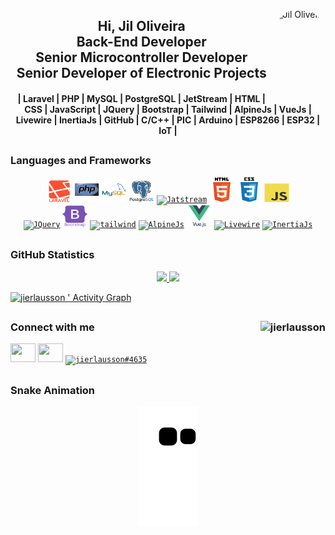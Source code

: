 <a href="https://github.com/jierlausson"><img align="right" alt="Jil Oliveira" height="150" style="border-radius:50px;" src="https://oticairis.dlwsolucoes.com.br/img/jil_pic.png"></a>
<h2 align="center" font size="4">Hi, Jil Oliveira<br>Back-End Developer<br>Senior Microcontroller Developer<br>Senior Developer of Electronic Projects</h2>
<h4 align="center">| Laravel | PHP | MySQL | PostgreSQL | JetStream | HTML | CSS | JavaScript | JQuery | Bootstrap | Tailwind | AlpineJs | VueJs | Livewire | InertiaJs | GitHub | C/C++ | PIC | Arduino | ESP8266 | ESP32 | IoT |</h4>
  
## <h3 align="left">Languages and Frameworks</h3>
<p align="center">
  <code><a href="https://laravel.com/" target="_blank"><img src="https://raw.githubusercontent.com/devicons/devicon/master/icons/laravel/laravel-plain-wordmark.svg" alt="laravel" width="40" height="35"/></a></code>
  <code><a href="https://www.php.net" target="_blank"><img src="https://raw.githubusercontent.com/devicons/devicon/master/icons/php/php-original.svg" alt="php" width="40" height="40"/></a></code>
  <code><a href="https://www.mysql.com/" target="_blank"><img src="https://raw.githubusercontent.com/devicons/devicon/master/icons/mysql/mysql-original-wordmark.svg" alt="mysql" width="40" height="40"/></a></code>
  <code><a href="https://www.postgresql.org" target="_blank"><img src="https://raw.githubusercontent.com/devicons/devicon/master/icons/postgresql/postgresql-original-wordmark.svg" alt="postgresql" width="40" height="35"/></a></code>
  <code><a href="https://jetstream.laravel.com/" target="_blank"><img  alt="Jatstream" src="https://ih1.redbubble.net/image.2428884987.0603/st,small,507x507-pad,600x600,f8f8f8.jpg" width="35" height="35"></a></code>
  <code><a href="https://www.w3.org/html/" target="_blank" rel="noreferrer"><img src="https://raw.githubusercontent.com/devicons/devicon/master/icons/html5/html5-original-wordmark.svg" alt="html5" width="40" height="40"/></a></code>
  <code><a href="https://www.w3schools.com/css/" target="_blank"><img src="https://raw.githubusercontent.com/devicons/devicon/master/icons/css3/css3-original-wordmark.svg" alt="css3" width="40" height="40"/></a></code>
  <code><a href="https://developer.mozilla.org/en-US/docs/Web/JavaScript" target="_blank"><img src="https://raw.githubusercontent.com/devicons/devicon/master/icons/javascript/javascript-original.svg" alt="javascript" width="40" height="30"/></a></code><br>
  <code><a href="https://jquery.com/" target="_blank"><img  alt="JQuery" src="https://icongr.am/devicon/jquery-original.svg" width="40" height="35"></a></code>
  <code><a href="https://getbootstrap.com" target="_blank"><img src="https://raw.githubusercontent.com/devicons/devicon/master/icons/bootstrap/bootstrap-plain-wordmark.svg" alt="bootstrap" width="40" height="35"/></a></code>
  <code><a href="https://tailwindcss.com/" target="_blank"><img src="https://www.vectorlogo.zone/logos/tailwindcss/tailwindcss-icon.svg" alt="tailwind" width="40" height="40"/></a></code>
  <code><a href="https://alpinejs.dev/" target="_blank"><img  alt="AlpineJs" src="https://www.markusantonwolf.com/topics/alpine-js/alpinejs-logo.svg" width="40" height="35"></a></code>
  <code><a href="https://vuejs.org/" target="_blank"><img src="https://raw.githubusercontent.com/devicons/devicon/master/icons/vuejs/vuejs-original-wordmark.svg" alt="vuejs" width="40" height="35"/></a></code>
  <code><a href="https://laravel-livewire.com/" target="_blank"><img  alt="Livewire" src="https://laravel-livewire.com/img/underwater_jelly.svg" width="40" height="35"></a></code>
  <code><a href="https://inertiajs.com/" target="_blank"><img  alt="InertiaJs" src="https://avatars.githubusercontent.com/u/47703742?s=200&v=4" width="35" height="35"></a></code>
</p>
  
## <h3 align="left">GitHub Statistics</h3>
<p align="center">
  <a href="https://github.com/jierlausson">
    <img width="49.5%" src="https://github-readme-stats.vercel.app/api?username=jierlausson&show_icons=true&theme=nord&hide_border=true&include_all_commits=true&count_private=true" />
    <img width="49.5%" src="https://github-readme-streak-stats.herokuapp.com/?user=jierlausson&theme=nord&hide_border=true" />
  </a><br>
</p>

<a href="https://github.com/jierlausson">

![jierlausson ' Activity Graph](https://activity-graph.herokuapp.com/graph?username=jierlausson&custom_title=Jil%20Oliveira%20Contribution%20Graph&theme=nord&bg_color=2e3440&hide_border=true&line=7490ac&point=d8dee9)

</a>
  
## <h3 align="left"><span align="left">Connect with me</span> <a href="https://github.com/jierlausson"><img src="https://komarev.com/ghpvc/?username=jierlausson&label=Profile%20views&color=0e75b6&style=flat" alt="jierlausson" align="right"/></a></h3>
<p align="left">
  <code><a href="https://www.linkedin.com/in/jierlausson" target="_blank"><img src="https://raw.githubusercontent.com/rahuldkjain/github-profile-readme-generator/master/src/images/icons/Social/linked-in-alt.svg" height="30" width="40"></a></code>
  <code><a href="https://instagram.com/jierlausson.dev" target="_blank"><img src="https://raw.githubusercontent.com/rahuldkjain/github-profile-readme-generator/master/src/images/icons/Social/instagram.svg" height="30" width="40" /></a></code>
  <code><a href="https://discord.com/channels/@jierlausson#4635" target="_blank"><img src="https://raw.githubusercontent.com/rahuldkjain/github-profile-readme-generator/master/src/images/icons/Social/discord.svg" alt="jierlausson#4635" height="30" width="40" /></a></code>
</p>


## <h3 align="left">Snake Animation</h3>

<a href="https://github.com/jierlausson" align="center">

![Snake animation](https://github.com/jierlausson/jierlausson/blob/output/github-contribution-grid-snake.svg)

</a><br>


